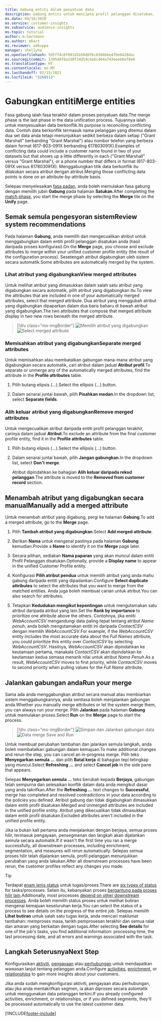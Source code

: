 ```yaml
---
title: Gabung entiti dalam penyatuan data
description: Gabung entiti untuk mencipta profil pelanggan disatukan.
ms.date: 04/16/2020
ms.service: customer-insights
ms.subservice: audience-insights
ms.topic: tutorial
author: m-hartmann
ms.author: mhart
ms.reviewer: adkuppa
manager: shellyha
ms.openlocfilehash: 5d5ff4c6f091d1b50d0f6c8366bbe4f0e6428dac
ms.sourcegitcommit: 139548f8a2d0f24d54c4a6c404a743eeeb8ef8e0
ms.translationtype: HT
ms.contentlocale: ms-MY
ms.lasthandoff: 02/15/2021
ms.locfileid: "5268513"
---
```

# <a name="merge-entities"></a><span data-ttu-id="e74ab-103">Gabungkan entiti</span><span class="sxs-lookup"><span data-stu-id="e74ab-103">Merge entities</span></span>

<span data-ttu-id="e74ab-104">Fasa gabung ialah fasa terakhir dalam proses penyatuan data.</span><span class="sxs-lookup"><span data-stu-id="e74ab-104">The merge phase is the last phase in the data unification process.</span></span> <span data-ttu-id="e74ab-105">Tujuannya ialah untuk menyesuaikan data berkonflik.</span><span class="sxs-lookup"><span data-stu-id="e74ab-105">Its purpose is reconciling conflicting data.</span></span> <span data-ttu-id="e74ab-106">Contoh data berkonflik termasuk nama pelanggan yang ditemui dalam dua set data anda tetapi menunjukkan sedikit berbeza dalam setiap ("Grant Marshall" berbanding "Grant Marshal") atau nombor telefon yang berbeza dalam format (617-803-091X berbanding 617803091X).</span><span class="sxs-lookup"><span data-stu-id="e74ab-106">Examples of conflicting data could include a customer name found in two of your datasets but that shows up a little differently in each ("Grant Marshall" versus "Grant Marshal"), or a phone number that differs in format (617-803-091X versus 617803091X).</span></span> <span data-ttu-id="e74ab-107">Menggabungkan titik data berkonflik itu dilakukan secara atribut dengan atribut.</span><span class="sxs-lookup"><span data-stu-id="e74ab-107">Merging those conflicting data points is done on an attribute-by-attribute basis.</span></span>

<span data-ttu-id="e74ab-108">Selepas menyelesaikan [fasa padan](match-entities.md), anda boleh memulakan fasa gabung dengan memilih jubin **Gabung** pada halaman **Satukan**.</span><span class="sxs-lookup"><span data-stu-id="e74ab-108">After completing the [match phase](match-entities.md), you start the merge phase by selecting the **Merge** tile on the **Unify** page.</span></span>

## <a name="review-system-recommendations"></a><span data-ttu-id="e74ab-109">Semak semula pengesyoran sistem</span><span class="sxs-lookup"><span data-stu-id="e74ab-109">Review system recommendations</span></span>

<span data-ttu-id="e74ab-110">Pada halaman **Gabung**, anda memilih dan mengecualikan atribut untuk menggabungkan dalam entiti profil pelanggan disatukan anda (hasil daripada proses konfigurasi).</span><span class="sxs-lookup"><span data-stu-id="e74ab-110">On the **Merge** page, you choose and exclude attributes to merge within your unified customer profile entity (the result of the configuration process).</span></span> <span data-ttu-id="e74ab-111">Sesetengah atribut digabungkan oleh sistem secara automatik.</span><span class="sxs-lookup"><span data-stu-id="e74ab-111">Some attributes are automatically merged by the system.</span></span>

### <a name="view-merged-attributes"></a><span data-ttu-id="e74ab-112">Lihat atribut yang digabungkan</span><span class="sxs-lookup"><span data-stu-id="e74ab-112">View merged attributes</span></span>

<span data-ttu-id="e74ab-113">Untuk melihat atribut yang dimasukkan dalam salah satu atribut yang digabungkan secara automatik, pilih atribut yang digabungkan itu.</span><span class="sxs-lookup"><span data-stu-id="e74ab-113">To view the attributes that are included in one of your automatically merged attributes, select that merged attribute.</span></span> <span data-ttu-id="e74ab-114">Dua atribut yang menggubah atribut yang digabungkan dipaparkan dalam dua baris baharu di bawah atribut yang digabungkan.</span><span class="sxs-lookup"><span data-stu-id="e74ab-114">The two attributes that compose that merged attribute display in two new rows beneath the merged attribute.</span></span>

> [!div class="mx-imgBorder"]
> <span data-ttu-id="e74ab-115">![Memilih atribut yang digabungkan](media/configure-data-merge-profile-attributes.png "Pilih atribut yang digabungkan")</span><span class="sxs-lookup"><span data-stu-id="e74ab-115">![Select merged attribute](media/configure-data-merge-profile-attributes.png "Select merged attribute")</span></span>

### <a name="separate-merged-attributes"></a><span data-ttu-id="e74ab-116">Memisahkan atribut yang digabungkan</span><span class="sxs-lookup"><span data-stu-id="e74ab-116">Separate merged attributes</span></span>

<span data-ttu-id="e74ab-117">Untuk memisahkan atau membatalkan gabungan mana-mana atribut yang digabungkan secara automatik, cari atribut dalam jadual **Atribut profil**.</span><span class="sxs-lookup"><span data-stu-id="e74ab-117">To separate or unmerge any of the automatically merged attributes, find the attribute in the **Profile attributes** table.</span></span>

1. <span data-ttu-id="e74ab-118">Pilih butang elipsis (...).</span><span class="sxs-lookup"><span data-stu-id="e74ab-118">Select the ellipsis (...) button.</span></span>
  
2. <span data-ttu-id="e74ab-119">Dalam senarai juntai bawah, pilih **Pisahkan medan**.</span><span class="sxs-lookup"><span data-stu-id="e74ab-119">In the dropdown list, select **Separate fields**.</span></span>

### <a name="remove-merged-attributes"></a><span data-ttu-id="e74ab-120">Alih keluar atribut yang digabungkan</span><span class="sxs-lookup"><span data-stu-id="e74ab-120">Remove merged attributes</span></span>

<span data-ttu-id="e74ab-121">Untuk mengecualikan atribut daripada entiti profil pelanggan terakhir, carinya dalam jadual **Atribut**.</span><span class="sxs-lookup"><span data-stu-id="e74ab-121">To exclude an attribute from the final customer profile entity, find it in the **Profile attributes** table.</span></span>

1. <span data-ttu-id="e74ab-122">Pilih butang elipsis (...).</span><span class="sxs-lookup"><span data-stu-id="e74ab-122">Select the ellipsis (...) button.</span></span>
  
2. <span data-ttu-id="e74ab-123">Dalam senarai juntai bawah, pilih **Jangan gabungkan**.</span><span class="sxs-lookup"><span data-stu-id="e74ab-123">In the dropdown list, select **Don't merge**.</span></span>

   <span data-ttu-id="e74ab-124">Atribut dipindahkan ke bahagian **Alih keluar daripada rekod pelanggan**.</span><span class="sxs-lookup"><span data-stu-id="e74ab-124">The attribute is moved to the **Removed from customer record** section.</span></span>

## <a name="manually-add-a-merged-attribute"></a><span data-ttu-id="e74ab-125">Menambah atribut yang digabungkan secara manual</span><span class="sxs-lookup"><span data-stu-id="e74ab-125">Manually add a merged attribute</span></span>

<span data-ttu-id="e74ab-126">Untuk menambah atribut yang digabung, pergi ke halaman **Gabung**.</span><span class="sxs-lookup"><span data-stu-id="e74ab-126">To add a merged attribute, go to the **Merge** page.</span></span>

1. <span data-ttu-id="e74ab-127">Pilih **Tambah atribut yang digabungkan**.</span><span class="sxs-lookup"><span data-stu-id="e74ab-127">Select **Add merged attribute**.</span></span>

2. <span data-ttu-id="e74ab-128">Berikan **Nama** untuk mengenal pastinya pada halaman **Gabung** kemudian.</span><span class="sxs-lookup"><span data-stu-id="e74ab-128">Provide a **Name** to identify it on the **Merge** page later.</span></span>

3. <span data-ttu-id="e74ab-129">Secara pilihan, sediakan **Nama paparan** yang akan muncul dalam entiti Profil Pelanggan disatukan.</span><span class="sxs-lookup"><span data-stu-id="e74ab-129">Optionally, provide a **Display name** to appear in the unified Customer Profile entity.</span></span>

4. <span data-ttu-id="e74ab-130">Konfigurasi **Pilih atribut pendua** untuk memilih atribut yang anda mahu gabung daripada entiti yang dipadankan.</span><span class="sxs-lookup"><span data-stu-id="e74ab-130">Configure **Select duplicate attributes** to select the attributes that you want to merge from the matched entities.</span></span> <span data-ttu-id="e74ab-131">Anda juga boleh membuat carian untuk atribut.</span><span class="sxs-lookup"><span data-stu-id="e74ab-131">You can also search for attributes.</span></span>

5. <span data-ttu-id="e74ab-132">Tetapkan **Kedudukan mengikut kepentingan** untuk mengutamakan satu atribut daripada atribut yang lain.</span><span class="sxs-lookup"><span data-stu-id="e74ab-132">Set the **Rank by importance** to prioritize one attribute above the others.</span></span> <span data-ttu-id="e74ab-133">Contohnya, jika entiti *WebAccountCSV* mengandungi data paling tepat tentang atribut *Nama penuh*, anda boleh mengutamakan entiti ini daripada *ContactCSV* dengan memilih *WebAccountCSV*.</span><span class="sxs-lookup"><span data-stu-id="e74ab-133">For example, if the *WebAccountCSV* entity includes the most accurate data about the *Full Names* attribute, you could prioritize this entity over *ContactCSV* by selecting *WebAccountCSV*.</span></span> <span data-ttu-id="e74ab-134">Hasilnya, *WebAccountCSV* akan dipindahkan ke keutamaan pertama, manakala *ContactCSV* akan dipindahkan ke keutamaan kedua semasa menarik nilai untuk atribut *Nama Penuh*.</span><span class="sxs-lookup"><span data-stu-id="e74ab-134">As a result, *WebAccountCSV* moves to first priority, while *ContactCSV* moves to second priority when pulling values for the *Full Name* attribute.</span></span>

## <a name="run-your-merge"></a><span data-ttu-id="e74ab-135">Jalankan gabungan anda</span><span class="sxs-lookup"><span data-stu-id="e74ab-135">Run your merge</span></span>

<span data-ttu-id="e74ab-136">Sama ada anda menggabungkan atribut secara manual atau membiarkan sistem menggabungkannya, anda sentiasa boleh menjalankan gabungan anda.</span><span class="sxs-lookup"><span data-stu-id="e74ab-136">Whether you manually merge attributes or let the system merge them, you can always run your merge.</span></span> <span data-ttu-id="e74ab-137">Pilih **Jalankan** pada halaman **Gabung** untuk memulakan proses.</span><span class="sxs-lookup"><span data-stu-id="e74ab-137">Select **Run** on the **Merge** page to start the process.</span></span>

> [!div class="mx-imgBorder"]
> <span data-ttu-id="e74ab-138">![Simpan dan Jalankan gabungan data](media/configure-data-merge-save-run.png "Simpan dan Jalankan Gabungan Data")</span><span class="sxs-lookup"><span data-stu-id="e74ab-138">![Data merge Save and Run](media/configure-data-merge-save-run.png "Data merge Save and Run")</span></span>

<span data-ttu-id="e74ab-139">Untuk membuat perubahan tambahan dan jalankan semula langkah, anda boleh membatalkan gabungan dalam kemajuan.</span><span class="sxs-lookup"><span data-stu-id="e74ab-139">To make additional changes and rerun the step, you can cancel an in-progress merge.</span></span> <span data-ttu-id="e74ab-140">Pilih teks **Menyegarkan semula ...** dan pilih **Batal kerja** di bahagian tepi tetingkap yang muncul.</span><span class="sxs-lookup"><span data-stu-id="e74ab-140">Select **Refreshing ...** and select **Cancel job**  in the side pane that appears.</span></span>

<span data-ttu-id="e74ab-141">Selepas **Menyegarkan semula ...** teks berubah kepada **Berjaya**, gabungan telah sempurna dan selesaikan konflik dalam data anda mengikut dasar yang anda takrifkan.</span><span class="sxs-lookup"><span data-stu-id="e74ab-141">After the **Refreshing ...** text changes to **Successful**, merge has completed and resolved contradictions in your data according to the policies you defined.</span></span> <span data-ttu-id="e74ab-142">Atribut gabung dan tidak digabungkan dimasukkan dalam entiti profil disatukan.</span><span class="sxs-lookup"><span data-stu-id="e74ab-142">Merged and unmerged attributes are included in the unified profile entity.</span></span> <span data-ttu-id="e74ab-143">Atribut yang dikecualikan tidak dimasukkan dalam entiti profil disatukan.</span><span class="sxs-lookup"><span data-stu-id="e74ab-143">Excluded attributes aren't included in the unified profile entity.</span></span>

<span data-ttu-id="e74ab-144">Jika ia bukan kali pertama anda menjalankan dengan berjaya, semua proses hilir, termasuk pengayaan, pensegmenan dan langkah akan dijalankan semula secara automatik.</span><span class="sxs-lookup"><span data-stu-id="e74ab-144">If it wasn't the first time you ran a merge successfully, all downstream processes, including enrichment, segmentation, and measures will rerun automatically.</span></span> <span data-ttu-id="e74ab-145">Selepas semua proses hilir telah dijalankan semula, profil pelanggan menunjukkan perubahan yang anda lakukan.</span><span class="sxs-lookup"><span data-stu-id="e74ab-145">After all downstream processes have been rerun, the customer profiles reflect any changes you made.</span></span>

> [!TIP]
> <span data-ttu-id="e74ab-146">Terdapat [enam jenis status](system.md#status-types) untuk tugas/proses.</span><span class="sxs-lookup"><span data-stu-id="e74ab-146">There are [six types of status](system.md#status-types) for tasks/processes.</span></span> <span data-ttu-id="e74ab-147">Selain itu, kebanyakan proses [bergantung pada proses hilir lain](system.md#refresh-policies).</span><span class="sxs-lookup"><span data-stu-id="e74ab-147">Additionally, most processes [depend on other downstream processes](system.md#refresh-policies).</span></span> <span data-ttu-id="e74ab-148">Anda boleh memilih status proses untuk melihat butiran mengenai kemajuan keseluruhan kerja.</span><span class="sxs-lookup"><span data-stu-id="e74ab-148">You can select the status of a process to see details on the progress of the entire job.</span></span> <span data-ttu-id="e74ab-149">Selepas memilih **Lihat butiran** untuk salah satu tugas kerja, anda mencari maklumat tambahan: memproses masa, tarikh pemprosesan terakhir dan semua ralat dan amaran yang berkaitan dengan tugas.</span><span class="sxs-lookup"><span data-stu-id="e74ab-149">After selecting **See details** for one of the job's tasks, you find additional information: processing time, the last processing date, and all errors and warnings associated with the task.</span></span>

## <a name="next-step"></a><span data-ttu-id="e74ab-150">Langkah Seterusnya</span><span class="sxs-lookup"><span data-stu-id="e74ab-150">Next Step</span></span>

<span data-ttu-id="e74ab-151">Konfigurasikan [aktiviti](activities.md), [pengayaan](enrichment-microsoft-graph.md) atau [perhubungan](relationships.md) untuk mendapatkan wawasan lanjut tentang pelanggan anda.</span><span class="sxs-lookup"><span data-stu-id="e74ab-151">Configure [activities](activities.md), [enrichment](enrichment-microsoft-graph.md), or [relationships](relationships.md) to gain more insights about your customers.</span></span>

<span data-ttu-id="e74ab-152">Jika anda sudah mengkonfigurasi aktiviti, pengayaan atau perhubungan, atau jika anda mentakrifkan segmen, ia akan diproses secara automatik untuk menggunakan data pelanggan terkini.</span><span class="sxs-lookup"><span data-stu-id="e74ab-152">If you already configured activities, enrichment, or relationships, or if you defined segments, they'll be processed automatically to use the latest customer data.</span></span>




[!INCLUDE[footer-include](../includes/footer-banner.md)]